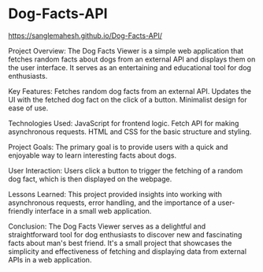 # Dog-Facts-API

https://sanglemahesh.github.io/Dog-Facts-API/

Project Overview:
The Dog Facts Viewer is a simple web application that fetches random facts about dogs from an external API and displays them on the user interface. It serves as an entertaining and educational tool for dog enthusiasts.

Key Features:
Fetches random dog facts from an external API.
Updates the UI with the fetched dog fact on the click of a button.
Minimalist design for ease of use.

Technologies Used:
JavaScript for frontend logic.
Fetch API for making asynchronous requests.
HTML and CSS for the basic structure and styling.

Project Goals:
The primary goal is to provide users with a quick and enjoyable way to learn interesting facts about dogs.

User Interaction:
Users click a button to trigger the fetching of a random dog fact, which is then displayed on the webpage.

Lessons Learned:
This project provided insights into working with asynchronous requests, error handling, and the importance of a user-friendly interface in a small web application.

Conclusion:
The Dog Facts Viewer serves as a delightful and straightforward tool for dog enthusiasts to discover new and fascinating facts about man's best friend. It's a small project that showcases the simplicity and effectiveness of fetching and displaying data from external APIs in a web application.

